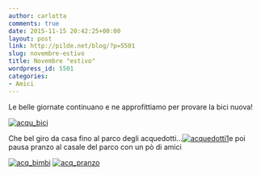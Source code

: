 ```yaml
---
author: carlotta
comments: true
date: 2015-11-15 20:42:25+00:00
layout: post
link: http://pilde.net/blog/?p=5501
slug: novembre-estivo
title: Novembre "estivo"
wordpress_id: 5501
categories:
- Amici
---
```


Le belle giornate continuano e ne approfittiamo per provare la bici nuova!

[![acqu_bici](http://pilde.net/blog/wp-content/uploads/2016/01/acqu_bici.jpg)](http://pilde.net/blog/wp-content/uploads/2016/01/acqu_bici.jpg)

Che bel giro da casa fino al parco degli acquedotti...[![acquedotti1](http://pilde.net/blog/wp-content/uploads/2016/01/acquedotti1.jpg)](http://pilde.net/blog/wp-content/uploads/2016/01/acquedotti1.jpg)e poi pausa pranzo al casale del parco con un pò di amici

[![acq_bimbi](http://pilde.net/blog/wp-content/uploads/2016/01/acq_bimbi.jpg)](http://pilde.net/blog/wp-content/uploads/2016/01/acq_bimbi.jpg) [![acq_pranzo](http://pilde.net/blog/wp-content/uploads/2016/01/acq_pranzo.jpg)](http://pilde.net/blog/wp-content/uploads/2016/01/acq_pranzo.jpg)


